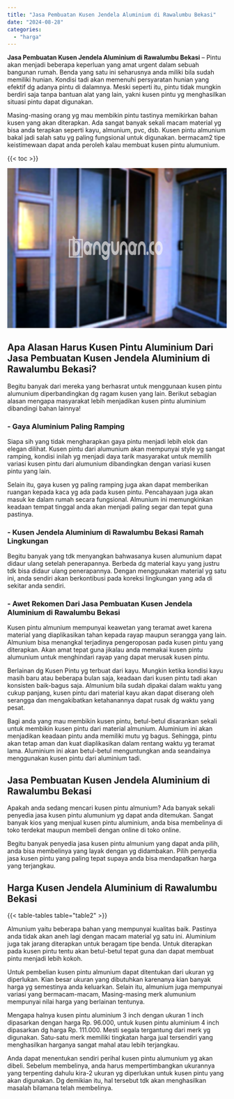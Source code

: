 ```yaml
---
title: "Jasa Pembuatan Kusen Jendela Aluminium di Rawalumbu Bekasi"
date: "2024-08-28"
categories: 
  - "harga"
---
```


**Jasa Pembuatan Kusen Jendela Aluminium di Rawalumbu Bekasi** – Pintu akan menjadi beberapa keperluan yang amat urgent dalam sebuah bangunan rumah. Benda yang satu ini seharusnya anda miliki bila sudah memiliki hunian. Kondisi tadi akan memenuhi persyaratan hunian yang efektif dg adanya pintu di dalamnya. Meski seperti itu, pintu tidak mungkin berdiri saja tanpa bantuan alat yang lain, yakni kusen pintu yg menghasilkan situasi pintu dapat digunakan.

Masing-masing orang yg mau membikin pintu tastinya memikirkan bahan kusen yang akan diterapkan. Ada sangat banyak sekali macam material yg bisa anda terapkan seperti kayu, almunium, pvc, dsb. Kusen pintu almunium bakal jadi salah satu yg paling fungsional untuk digunakan. bermacam2 tipe keistimewaan dapat anda peroleh kalau membuat kusen pintu alumunium.

{{< toc >}}

![Jasa Pembuatan Kusen Jendela Aluminium di Rawalumbu Bekasi](/images/harga-kusen-jendela-alumunium-14.png)

## Apa Alasan Harus Kusen Pintu Aluminium Dari Jasa Pembuatan Kusen Jendela Aluminium di Rawalumbu Bekasi?

Begitu banyak dari mereka yang berhasrat untuk menggunaan kusen pintu alumunium diperbandingkan dg ragam kusen yang lain. Berikut sebagian alasan mengapa masyarakat lebih menjadikan kusen pintu aluminium dibandingi bahan lainnya!

### \- Gaya Aluminium Paling Ramping

Siapa sih yang tidak mengharapkan gaya pintu menjadi lebih elok dan elegan dilihat. Kusen pintu dari alumunium akan mempunyai style yg sangat ramping, kondisi inilah yg menjadi daya tarik masyarakat untuk memilih variasi kusen pintu dari alumunium dibandingkan dengan variasi kusen pintu yang lain.

Selain itu, gaya kusen yg paling ramping juga akan dapat memberikan ruangan kepada kaca yg ada pada kusen pintu. Pencahayaan juga akan masuk ke dalam rumah secara fungsional. Almunium ini memungkinkan keadaan tempat tinggal anda akan menjadi paling segar dan tepat guna pastinya.

### \- Kusen Jendela Aluminium di Rawalumbu Bekasi Ramah Lingkungan

Begitu banyak yang tdk menyangkan bahwasanya kusen alumunium dapat didaur ulang setelah penerapannya. Berbeda dg material kayu yang justru tdk bisa didaur ulang penerapannya. Dengan menggunakan material yg satu ini, anda sendiri akan berkontibusi pada koreksi lingkungan yang ada di sekitar anda sendiri.

### \- Awet Rekomen Dari Jasa Pembuatan Kusen Jendela Aluminium di Rawalumbu Bekasi

Kusen pintu almunium mempunyai keawetan yang teramat awet karena material yang diaplikasikan tahan kepada rayap maupun serangga yang lain. Almunium bisa menangkal terjadinya pengeroposan pada kusen pintu yang diterapkan. Akan amat tepat guna jikalau anda memakai kusen pintu alumunium untuk menghindari rayap yang dapat merusak kusen pintu.

Berlainan dg Kusen Pintu yg terbuat dari kayu. Mungkin ketika kondisi kayu masih baru atau beberapa bulan saja, keadaan dari kusen pintu tadi akan konsisten baik-bagus saja. Almunium bila sudah dipakai dalam waktu yang cukup panjang, kusen pintu dari material kayu akan dapat diserang oleh serangga dan mengakibatkan ketahanannya dapat rusak dg waktu yang pesat.

Bagi anda yang mau membikin kusen pintu, betul-betul disarankan sekali untuk membikin kusen pintu dari material almunium. Aluminium ini akan menjadikan keadaan pintu anda memiliki mutu yg bagus. Sehingga, pintu akan tetap aman dan kuat diaplikasikan dalam rentang waktu yg teramat lama. Aluminium ini akan betul-betul menguntungkan anda seandainya menggunakan kusen pintu dari aluminium tadi.

## Jasa Pembuatan Kusen Jendela Aluminium di Rawalumbu Bekasi

Apakah anda sedang mencari kusen pintu almunium? Ada banyak sekali penyedia jasa kusen pintu alumunium yg dapat anda ditemukan. Sangat banyak kios yang menjual kusen pintu aluminium, anda bisa membelinya di toko terdekat maupun membeli dengan online di toko online.

Begitu banyak penyedia jasa kusen pintu almunium yang dapat anda pilih, anda bisa membelinya yang layak dengan yg didambakan. Pilih penyedia jasa kusen pintu yang paling tepat supaya anda bisa mendapatkan harga yang terjangkau.

## Harga Kusen Jendela Aluminium di Rawalumbu Bekasi

{{< table-tables table="table2" >}}

Almunium yaitu beberapa bahan yang mempunyai kualitas baik. Pastinya anda tidak akan aneh lagi dengan macam material yg satu ini. Aluminium juga tak jarang diterapkan untuk beragam tipe benda. Untuk diterapkan pada kusen pintu tentu akan betul-betul tepat guna dan dapat membuat pintu menjadi lebih kokoh.

Untuk pembelian kusen pintu almunium dapat ditentukan dari ukuran yg diperlukan. Kian besar ukuran yang dibutuhkan karenanya kian banyak harga yg semestinya anda keluarkan. Selain itu, almunium juga mempunyai variasi yang bermacam-macam, Masing-masing merk alumunium mempunyai nilai harga yang berlainan tentunya.

Mengapa halnya kusen pintu aluminium 3 inch dengan ukuran 1 inch dipasarkan dengan harga Rp. 96.000, untuk kusen pintu aluminium 4 inch dipasarkan dg harga Rp. 111.000. Mesti segala tergantung dari merk yg digunakan. Satu-satu merk memiliki tingkatan harga jual tersendiri yang menghasilkan harganya sangat mahal atau lebih terjangkau.

Anda dapat menentukan sendiri perihal kusen pintu alumunium yg akan dibeli. Sebelum membelinya, anda harus mempertimbangkan ukurannya yang terpenting dahulu kira-2 ukuran yg diperlukan untuk kusen pintu yang akan digunakan. Dg demikian itu, hal tersebut tdk akan menghasilkan masalah bilamana telah membelinya.
